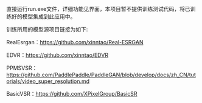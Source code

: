 直接运行run.exe文件，详细功能见界面，本项目暂不提供训练测试代码，将已训练好的模型集成到此应用中。  

训练所用的模型源项目链接为如下:  

RealEsrgan：https://github.com/xinntao/Real-ESRGAN  

EDVR：https://github.com/xinntao/EDVR  

PPMSVSR：https://github.com/PaddlePaddle/PaddleGAN/blob/develop/docs/zh_CN/tutorials/video_super_resolution.md  

BasicVSR：https://github.com/XPixelGroup/BasicSR
